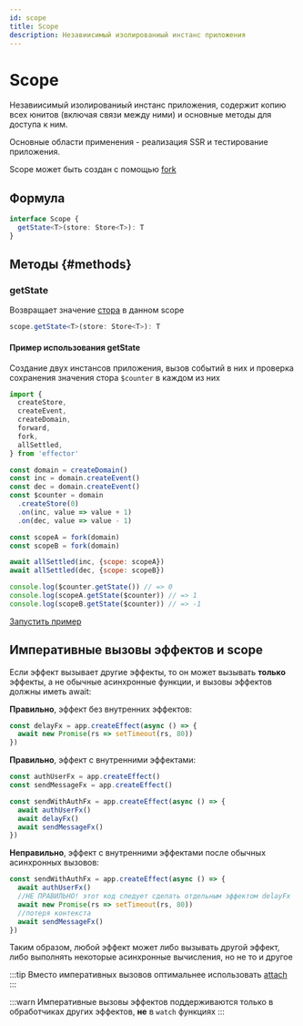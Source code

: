 ```yaml
---
id: scope
title: Scope
description: Незавиисимый изолированиый инстанс приложения
---
```


# Scope

Незавиисимый изолированиый инстанс приложения, содержит копию всех юнитов (включая связи между ними) и основные методы для доступа к ним.

Основные области применения - реализация SSR и тестирование приложения.

Scope может быть создан с помощью [fork](./fork.md)

## Формула

```ts
interface Scope {
  getState<T>(store: Store<T>): T
}
```

## Методы {#methods}

### getState

Возвращает значение [стора](./Store.md) в данном scope

```ts
scope.getState<T>(store: Store<T>): T
```

#### Пример использования getState

Создание двух инстансов приложения, вызов событий в них и проверка сохранения значения стора `$counter` в каждом из них

```js
import {
  createStore,
  createEvent,
  createDomain,
  forward,
  fork,
  allSettled,
} from 'effector'

const domain = createDomain()
const inc = domain.createEvent()
const dec = domain.createEvent()
const $counter = domain
  .createStore(0)
  .on(inc, value => value + 1)
  .on(dec, value => value - 1)

const scopeA = fork(domain)
const scopeB = fork(domain)

await allSettled(inc, {scope: scopeA})
await allSettled(dec, {scope: scopeB})

console.log($counter.getState()) // => 0
console.log(scopeA.getState($counter)) // => 1
console.log(scopeB.getState($counter)) // => -1
```

[Запустить пример](https://share.effector.dev/0grlV3bA)

## Императивные вызовы эффектов и scope

Если эффект вызывает другие эффекты, то он может вызывать **только** эффекты, а не обычные асинхронные функции, и вызовы эффектов должны иметь await:

**Правильно**, эффект без внутренних эффектов:

```js
const delayFx = app.createEffect(async () => {
  await new Promise(rs => setTimeout(rs, 80))
})
```

**Правильно**, эффект с внутренними эффектами:

```js
const authUserFx = app.createEffect()
const sendMessageFx = app.createEffect()

const sendWithAuthFx = app.createEffect(async () => {
  await authUserFx()
  await delayFx()
  await sendMessageFx()
})
```

**Неправильно**, эффект с внутренними эффектами после обычных асинхронных вызовов:

```js
const sendWithAuthFx = app.createEffect(async () => {
  await authUserFx()
  //НЕ ПРАВИЛЬНО! этот код следует сделать отдельным эффектом delayFx
  await new Promise(rs => setTimeout(rs, 80))
  //потеря контекста
  await sendMessageFx()
})
```

Таким образом, любой эффект может либо вызывать другой эффект, либо выполнять некоторые асинхронные вычисления, но не то и другое

:::tip
Вместо императивных вызовов оптимальнее использовать [attach](./attach.md)
:::

:::warn
Императивные вызовы эффектов поддерживаются только в обработчиках других эффектов, **не** в `watch` функциях
:::
